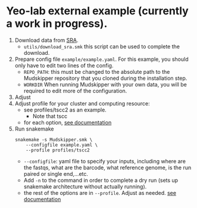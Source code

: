 # Yeo-lab external example (currently a work in progress). 
1. Download data from [SRA](https://www.ncbi.nlm.nih.gov/geo/query/acc.cgi?acc=GSE205536). 
    - `utils/download_sra.smk` this script can be used to complete the download.
2. Prepare config file `example/example.yaml`. For this example, you should only have to edit two lines of the config.
    - `REPO_PATH`: this must be changed to the absolute path to the Mudskipper repository that you cloned during the installation step. 
    - `WORKDIR`
   When running Mudskipper with your own data, you will be required to edit more of the configuration.
3. Adjust 
4. Adjust profile for your cluster and computing resource:
    - see profiles/tscc2 as an example.
        - Note that tscc 
    - for each option, [see documentation](https://snakemake.readthedocs.io/en/stable/executing/cli.html)
5. Run snakemake
    ```
    snakemake -s Mudskipper.smk \
        --configfile example.yaml \
        --profile profiles/tscc2
    ```
    - `--configfile`: yaml file to specify your inputs, including where are the fastqs, what are the barcode, what reference genome, is the run paired or single end,...etc.
    - Add `-n` to the command in order to complete a dry run (sets up snakemake architecture without actually running). 
    - the rest of the options are in `--profile`. Adjust as needed. [see documentation](https://snakemake.readthedocs.io/en/stable/executing/cli.html)






